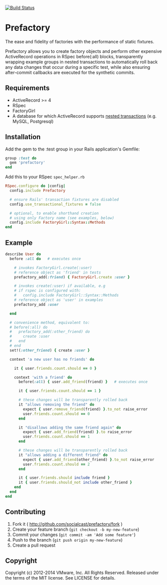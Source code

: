 [![Build Status](https://secure.travis-ci.org/socialcast/prefactory.png?branch=master)](http://travis-ci.org/socialcast/prefactory)

# Prefactory

The ease and fidelity of factories with the performance of static fixtures.

Prefactory allows you to create factory objects and perform other
expensive ActiveRecord operations in RSpec before(:all) blocks, transparently
wrapping example groups in nested transactions to automatically roll back
any data changes that occur during a specific test, while also ensuring
after-commit callbacks are executed for the synthetic commits.

## Requirements

* ActiveRecord >= 4
* RSpec
* FactoryGirl
* A database for which ActiveRecord supports [nested transactions](http://api.rubyonrails.org/classes/ActiveRecord/Transactions/ClassMethods.html#module-ActiveRecord::Transactions::ClassMethods-label-Nested+transactions) (e.g. MySQL, Postgresql)

## Installation

Add the gem to the :test group in your Rails application's Gemfile:

```  ruby
group :test do
  gem 'prefactory'
end
```

Add this to your RSpec `spec_helper.rb`

``` ruby
RSpec.configure do |config|
  config.include Prefactory

  # ensure Rails' transaction fixtures are disabled
  config.use_transactional_fixtures = false

  # optional, to enable shorthand creation
  # using only Factory name (see examples, below)
  config.include FactoryGirl::Syntax::Methods
end
```

## Example

``` ruby
describe User do
  before :all do   # executes once

    # invokes FactoryGirl.create(:user)
    # reference object as 'friend' in tests
    prefactory_add(:friend) { FactoryGirl.create :user }

    # invokes create(:user) if available, e.g
    # if rspec is configured with:
    #   config.include FactoryGirl::Syntax::Methods
    # reference object as 'user' in examples
    prefactory_add :user

  end

  # convenience method, equivalent to:
  # before(:all) do
  #   prefactory_add(:other_friend) do
  #     create :user
  #   end
  # end
  set!(:other_friend) { create :user }

  context 'a new user has no friends' do

    it { user.friends.count.should == 0 }

    context 'with a friend' do
      before(:all) { user.add_friend(friend) }   # executes once

      it { user.friends.count.should == 1 }

      # these changes will be transparently rolled back
      it "allows removing the friend" do
        expect { user.remove_friend(friend) }.to_not raise_error
        user.friends.count.should == 0
      end

      it "disallows adding the same friend again" do
        expect { user.add_friend(friend) }.to raise_error
        user.friends.count.should == 1
      end

      # these changes will be transparently rolled back
      it "allows adding a different friend" do
        expect { user.add_friend(other_friend) }.to_not raise_error
        user.friends.count.should == 2
      end

      it { user.friends.should include friend }
      it { user.friends.should_not include other_friend }
    end
  end
end
```

## Contributing

1. Fork it ( http://github.com/socialcast/prefactory/fork )
2. Create your feature branch (`git checkout -b my-new-feature`)
3. Commit your changes (`git commit -am 'Add some feature'`)
4. Push to the branch (`git push origin my-new-feature`)
5. Create a pull request

## Copyright

Copyright (c) 2012-2014 VMware, Inc. All Rights Reserved.
Released under the terms of the MIT license. See LICENSE for details.
